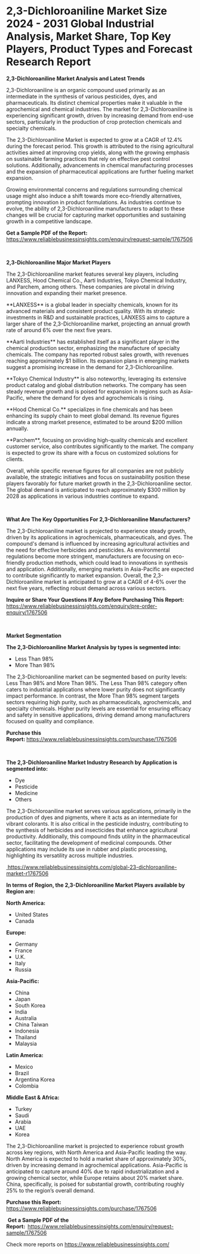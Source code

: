<p><h1>2,3-Dichloroaniline Market Size 2024 - 2031 Global Industrial Analysis, Market Share, Top Key Players, Product Types and Forecast Research Report</h1></p><p><strong>2,3-Dichloroaniline Market Analysis and Latest Trends</strong></p>
<p><p>2,3-Dichloroaniline is an organic compound used primarily as an intermediate in the synthesis of various pesticides, dyes, and pharmaceuticals. Its distinct chemical properties make it valuable in the agrochemical and chemical industries. The market for 2,3-Dichloroaniline is experiencing significant growth, driven by increasing demand from end-use sectors, particularly in the production of crop protection chemicals and specialty chemicals.</p><p>The 2,3-Dichloroaniline Market is expected to grow at a CAGR of 12.4% during the forecast period. This growth is attributed to the rising agricultural activities aimed at improving crop yields, along with the growing emphasis on sustainable farming practices that rely on effective pest control solutions. Additionally, advancements in chemical manufacturing processes and the expansion of pharmaceutical applications are further fueling market expansion.</p><p>Growing environmental concerns and regulations surrounding chemical usage might also induce a shift towards more eco-friendly alternatives, prompting innovation in product formulations. As industries continue to evolve, the ability of 2,3-Dichloroaniline manufacturers to adapt to these changes will be crucial for capturing market opportunities and sustaining growth in a competitive landscape.</p></p>
<p><strong>Get a Sample PDF of the Report:&nbsp;</strong> <a href="https://www.reliablebusinessinsights.com/enquiry/request-sample/1767506?utm_campaign=118&utm_medium=2&utm_source=Github&utm_content=ia&utm_term=27122024&utm_id=23-dichloroaniline">https://www.reliablebusinessinsights.com/enquiry/request-sample/1767506</a></p>
<p>&nbsp;</p>
<p><strong>2,3-Dichloroaniline Major Market Players</strong></p>
<p><p>The 2,3-Dichloroaniline market features several key players, including LANXESS, Hood Chemical Co., Aarti Industries, Tokyo Chemical Industry, and Parchem, among others. These companies are pivotal in driving innovation and expanding their market presence.</p><p>**LANXESS** is a global leader in specialty chemicals, known for its advanced materials and consistent product quality. With its strategic investments in R&D and sustainable practices, LANXESS aims to capture a larger share of the 2,3-Dichloroaniline market, projecting an annual growth rate of around 6% over the next five years.</p><p>**Aarti Industries** has established itself as a significant player in the chemical production sector, emphasizing the manufacture of specialty chemicals. The company has reported robust sales growth, with revenues reaching approximately $1 billion. Its expansion plans in emerging markets suggest a promising increase in the demand for 2,3-Dichloroaniline.</p><p>**Tokyo Chemical Industry** is also noteworthy, leveraging its extensive product catalog and global distribution networks. The company has seen steady revenue growth and is poised for expansion in regions such as Asia-Pacific, where the demand for dyes and agrochemicals is rising.</p><p>**Hood Chemical Co.** specializes in fine chemicals and has been enhancing its supply chain to meet global demand. Its revenue figures indicate a strong market presence, estimated to be around $200 million annually.</p><p>**Parchem**, focusing on providing high-quality chemicals and excellent customer service, also contributes significantly to the market. The company is expected to grow its share with a focus on customized solutions for clients.</p><p>Overall, while specific revenue figures for all companies are not publicly available, the strategic initiatives and focus on sustainability position these players favorably for future market growth in the 2,3-Dichloroaniline sector. The global demand is anticipated to reach approximately $300 million by 2028 as applications in various industries continue to expand.</p></p>
<p>&nbsp;</p>
<p><strong>What Are The Key Opportunities For 2,3-Dichloroaniline Manufacturers?</strong></p>
<p><p>The 2,3-Dichloroaniline market is projected to experience steady growth, driven by its applications in agrochemicals, pharmaceuticals, and dyes. The compound's demand is influenced by increasing agricultural activities and the need for effective herbicides and pesticides. As environmental regulations become more stringent, manufacturers are focusing on eco-friendly production methods, which could lead to innovations in synthesis and application. Additionally, emerging markets in Asia-Pacific are expected to contribute significantly to market expansion. Overall, the 2,3-Dichloroaniline market is anticipated to grow at a CAGR of 4-6% over the next five years, reflecting robust demand across various sectors.</p></p>
<p><strong>Inquire or Share Your Questions If Any Before Purchasing This Report:</strong> <a href="https://www.reliablebusinessinsights.com/enquiry/pre-order-enquiry/1767506?utm_campaign=118&utm_medium=2&utm_source=Github&utm_content=ia&utm_term=27122024&utm_id=23-dichloroaniline">https://www.reliablebusinessinsights.com/enquiry/pre-order-enquiry/1767506</a></p>
<p>&nbsp;</p>
<p><strong>Market Segmentation</strong></p>
<p><strong>The 2,3-Dichloroaniline Market Analysis by types is segmented into:</strong></p>
<p><ul><li>Less Than 98%</li><li>More Than 98%</li></ul></p>
<p><p>The 2,3-Dichloroaniline market can be segmented based on purity levels: Less Than 98% and More Than 98%. The Less Than 98% category often caters to industrial applications where lower purity does not significantly impact performance. In contrast, the More Than 98% segment targets sectors requiring high purity, such as pharmaceuticals, agrochemicals, and specialty chemicals. Higher purity levels are essential for ensuring efficacy and safety in sensitive applications, driving demand among manufacturers focused on quality and compliance.</p></p>
<p><strong>Purchase this Report:&nbsp;</strong><a href="https://www.reliablebusinessinsights.com/purchase/1767506?utm_campaign=118&utm_medium=2&utm_source=Github&utm_content=ia&utm_term=27122024&utm_id=23-dichloroaniline">https://www.reliablebusinessinsights.com/purchase/1767506</a></p>
<p>&nbsp;</p>
<p><strong>The 2,3-Dichloroaniline Market Industry Research by Application is segmented into:</strong></p>
<p><ul><li>Dye</li><li>Pesticide</li><li>Medicine</li><li>Others</li></ul></p>
<p><p>The 2,3-Dichloroaniline market serves various applications, primarily in the production of dyes and pigments, where it acts as an intermediate for vibrant colorants. It is also critical in the pesticide industry, contributing to the synthesis of herbicides and insecticides that enhance agricultural productivity. Additionally, this compound finds utility in the pharmaceutical sector, facilitating the development of medicinal compounds. Other applications may include its use in rubber and plastic processing, highlighting its versatility across multiple industries.</p></p>
<p><a href="https://www.reliablebusinessinsights.com/global-23-dichloroaniline-market-r1767506?utm_campaign=118&utm_medium=2&utm_source=Github&utm_content=ia&utm_term=27122024&utm_id=23-dichloroaniline">&nbsp;https://www.reliablebusinessinsights.com/global-23-dichloroaniline-market-r1767506</a></p>
<p><strong>In terms of Region, the 2,3-Dichloroaniline Market Players available by Region are:</strong></p>
<p>
    <p> <strong> North America: </strong>
        <ul>
            <li>United States</li>
            <li>Canada</li>
        </ul>
        </p> 
    <p> <strong> Europe: </strong>
        <ul>
            <li>Germany</li>
            <li>France</li>
            <li>U.K.</li>
            <li>Italy</li>
            <li>Russia</li>
        </ul>
        </p> 
    <p> <strong> Asia-Pacific: </strong>
        <ul>
            <li>China</li>
            <li>Japan</li>
            <li>South Korea</li>
            <li>India</li>
            <li>Australia</li>
            <li>China Taiwan</li>
            <li>Indonesia</li>
            <li>Thailand</li>
            <li>Malaysia</li>
        </ul>
        </p> 
    <p> <strong> Latin America: </strong>
        <ul>
            <li>Mexico</li>
            <li>Brazil</li>
            <li>Argentina Korea</li>
            <li>Colombia</li>
        </ul>
        </p> 
    <p> <strong> Middle East & Africa: </strong>
        <ul>
            <li>Turkey</li>
            <li>Saudi</li>
            <li>Arabia</li>
            <li>UAE</li>
            <li>Korea</li>
        </ul>
    </p>
    </p>
<p><p>The 2,3-Dichloroaniline market is projected to experience robust growth across key regions, with North America and Asia-Pacific leading the way. North America is expected to hold a market share of approximately 30%, driven by increasing demand in agrochemical applications. Asia-Pacific is anticipated to capture around 40% due to rapid industrialization and a growing chemical sector, while Europe retains about 20% market share. China, specifically, is poised for substantial growth, contributing roughly 25% to the region’s overall demand.</p></p>
<p><strong>Purchase this Report: </strong><a href="https://www.reliablebusinessinsights.com/purchase/1767506?utm_campaign=118&utm_medium=2&utm_source=Github&utm_content=ia&utm_term=27122024&utm_id=23-dichloroaniline">https://www.reliablebusinessinsights.com/purchase/1767506</a></p>
<p>&nbsp;<strong>Get a Sample PDF of the Report:&nbsp;&nbsp;</strong><a href="https://www.reliablebusinessinsights.com/enquiry/request-sample/1767506?utm_campaign=118&utm_medium=2&utm_source=Github&utm_content=ia&utm_term=27122024&utm_id=23-dichloroaniline">https://www.reliablebusinessinsights.com/enquiry/request-sample/1767506</a></p>
<p><strong></strong></p>
<p>Check more reports on <a href="https://www.reliablebusinessinsights.com/?utm_campaign=118&utm_medium=2&utm_source=Github&utm_content=ia&utm_term=27122024&utm_id=23-dichloroaniline">https://www.reliablebusinessinsights.com/</a></p>